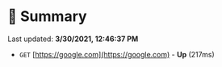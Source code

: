 # 📖 Summary
Last updated: **3/30/2021, 12:46:37 PM**

- `GET` [https://google.com](https://google.com) - **Up** (217ms)
